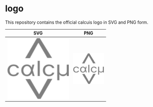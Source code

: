 # logo
This repository contains the official calcuis logo in SVG and PNG form.


| SVG | PNG |
|-----|-----|
| [<img src="https://raw.githubusercontent.com/calcuis/logo/master/logo.svg" width="200" height="200">](https://github.com/calcuis/logo/blob/main/logo.svg) | [<img src="https://raw.githubusercontent.com/calcuis/logo/master/logo.png" width="100" height="100">](https://github.com/calcuis/logo/blob/main/logo.png) |
